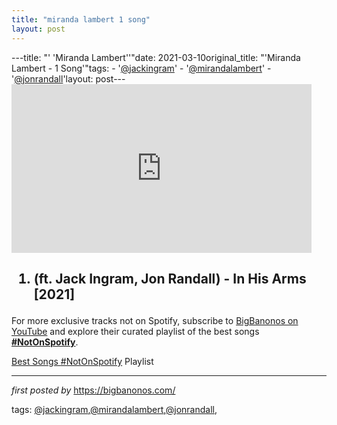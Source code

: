 ```yaml
---
title: "miranda lambert 1 song"
layout: post
---
```

---title: "' 'Miranda Lambert''"date: 2021-03-10original_title: "'Miranda Lambert - 1 Song'"tags:  - '[@jackingram](/tags/jackingram/)'  - '[@mirandalambert](/tags/mirandalambert/)'  - '[@jonrandall](/tags/jonrandall/)'layout: post---<iframe frameborder="0" height="270" src="https://youtube.com/embed/LUrukGC8TQA" width="480"></iframe><h2><ol><li>(ft. Jack Ingram, Jon Randall) - In His Arms [2021]</li></ol></h2><!--Subscribe and Playlist Links--><div>    <p>For more exclusive tracks not on Spotify, subscribe to <a href="https://www.youtube.com/[@BigBanonos](/tags/BigBanonos/)" target="_blank">BigBanonos on YouTube</a> and explore their curated playlist of the best songs <strong>[#NotOnSpotify](/tags/NotOnSpotify/)</strong>.</p>    <p><a href="https://www.youtube.com/playlist?list=PLtuNtuTatqI0kFahUCbtbfenC_ET5O_tr" target="_blank">Best Songs [#NotOnSpotify](/tags/NotOnSpotify/) Playlist<br /></a></p></div><hr /><p><em>first posted by</em> <a href="https://bigbanonos.com/" rel="noopener" target="_new">https://bigbanonos.com/</a></p><p>tags: [@jackingram](/tags/jackingram/),[@mirandalambert](/tags/mirandalambert/),[@jonrandall](/tags/jonrandall/),</p>